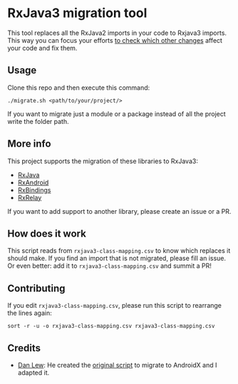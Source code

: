 # RxJava3 migration tool

This tool replaces all the RxJava2 imports in your code to Rxjava3 imports. This way you can focus your efforts [to check which other changes][rxjava-changelog] affect your code and fix them.

## Usage

Clone this repo and then execute this command:

```shell
./migrate.sh <path/to/your/project/>
```

If you want to migrate just a module or a package instead of all the project write the folder path.

## More info

This project supports the migration of these libraries to RxJava3:

- [RxJava](https://github.com/ReactiveX/RxJava)
- [RxAndroid](https://github.com/ReactiveX/RxAndroid)
- [RxBindings](https://github.com/JakeWharton/RxBinding)
- [RxRelay](https://github.com/JakeWharton/RxRelay)

If you want to add support to another library, please create an issue or a PR.

## How does it work

This script reads from `rxjava3-class-mapping.csv` to know which replaces it should make. If you find an import that is not migrated, please fill an issue. Or even better: add it to `rxjava3-class-mapping.csv` and summit a PR!

## Contributing

If you edit `rxjava3-class-mapping.csv`, please run this script to rearrange the lines again:

```shell
sort -r -u -o rxjava3-class-mapping.csv rxjava3-class-mapping.csv
```

## Credits

- [Dan Lew][danlew]: He created the [original script][androidx-migration-script] to migrate to AndroidX and I adapted it.

 [androidx-migration-script]: https://gist.github.com/dlew/5db1b780896bbc6f542e7c00a11db6a0
 [danlew]: https://twitter.com/danlew42
 [rxjava-changelog]: https://github.com/ReactiveX/RxJava/releases/tag/v3.0.0
